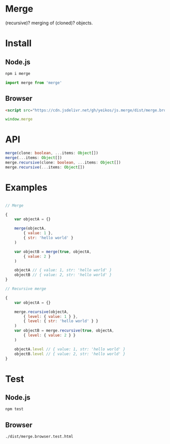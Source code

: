 # Merge

(recursive)? merging of (cloned)? objects.

# Install

## Node.js

```sh
npm i merge
```
```js
import merge from 'merge'
```

## Browser

```html
<script src="https://cdn.jsdelivr.net/gh/yeikos/js.merge/dist/merge.browser.min.js"></script>
```
```js
window.merge
```

# API

```typescript
merge(clone: boolean, ...items: Object[])
merge(...items: Object[])
merge.recursive(clone: boolean, ...items: Object[])
merge.recursive(...items: Object[])
```

# Examples

```js

// Merge

{
	var objectA = {}

	merge(objectA,
		{ value: 1 },
		{ str: 'hello world' }
	)

	var objectB = merge(true, objectA,
		{ value: 2 }
	)

	objectA // { value: 1, str: 'hello world' }
	objectB // { value: 2, str: 'hello world' }
}

// Recursive merge

{
	var objectA = {}

	merge.recursive(objectA,
		{ level: { value: 1 } },
		{ level: { str: 'hello world' } }
	)
	var objectB = merge.recursive(true, objectA,
		{ level: { value: 2 } }
	)

	objectA.level // { value: 1, str: 'hello world' }
	objectB.level // { value: 2, str: 'hello world' }
}
```
# Test

## Node.js

```sh
npm test
```
## Browser

```
./dist/merge.browser.test.html
```
